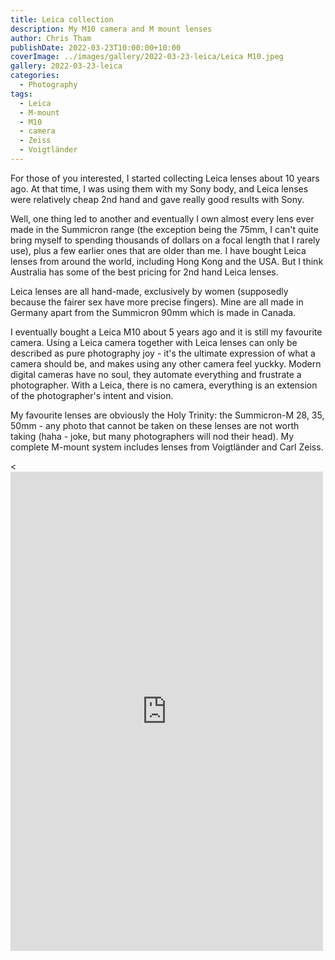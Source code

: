 ```yaml
---
title: Leica collection
description: My M10 camera and M mount lenses
author: Chris Tham
publishDate: 2022-03-23T10:00:00+10:00
coverImage: ../images/gallery/2022-03-23-leica/Leica M10.jpeg
gallery: 2022-03-23-leica
categories:
  - Photography
tags:
  - Leica
  - M-mount
  - M10
  - camera
  - Zeiss
  - Voigtländer
---
```


For those of you interested, I started collecting Leica lenses about 10 years ago. At that time, I was using them with my Sony body, and Leica lenses were relatively cheap 2nd hand and gave really good results with Sony.

Well, one thing led to another and eventually I own almost every lens ever made in the Summicron range (the exception being the 75mm, I can't quite bring myself to spending thousands of dollars on a focal length that I rarely use), plus a few earlier ones that are older than me. I have bought Leica lenses from around the world, including Hong Kong and the USA. But I think Australia has some of the best pricing for 2nd hand Leica lenses.

Leica lenses are all hand-made, exclusively by women (supposedly because the fairer sex have more precise fingers). Mine are all made in Germany apart from the Summicron 90mm which is made in Canada.

I eventually bought a Leica M10 about 5 years ago and it is still my favourite camera. Using a Leica camera together with Leica lenses can only be described as pure photography joy - it's the ultimate expression of what a camera should be, and makes using any other camera feel yuckky. Modern digital cameras have no soul, they automate everything and frustrate a photographer. With a Leica, there is no camera, everything is an extension of the photographer's intent and vision.

My favourite lenses are obviously the Holy Trinity: the Summicron-M 28, 35, 50mm - any photo that cannot be taken on these lenses are not worth taking (haha - joke, but many photographers will nod their head). My complete M-mount system includes lenses from Voigtländer and Carl Zeiss.

<<iframe src="https://www.facebook.com/plugins/post.php?href=https%3A%2F%2Fwww.facebook.com%2Fchris1.tham%2Fposts%2Fpfbid0dJ2txAuFeUh5YJuaVfJk6v1hfyVK12pjgifHrxGsus1QQG8UWCHdAq7PymRpnRErl&show_text=true&width=500" width="500" height="767" style="border:none;overflow:hidden" scrolling="no" frameborder="0" allowfullscreen="true" allow="autoplay; clipboard-write; encrypted-media; picture-in-picture; web-share"></iframe>
